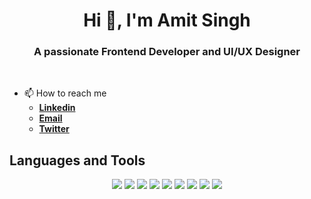 <h1 align="center" color = "white" >Hi 👋, I'm Amit Singh</h1>
<h3 align="center">A passionate Frontend Developer and UI/UX Designer</h3>


<!-- <img src="https://github.githubassets.com/images/modules/site/home-campaign/astrocat.png" height="300px" align="right" /> -->
<br>

- 📫 How to reach me 
    - <a href="https://www.linkedin.com/in/ermtz/" target="_blank"> **Linkedin** </a>
    - <a href="mailto:amitmansingh2003@gmail.com" target="_blank"> **Email** </a>
    - <a href="https://twitter.com/ermtz_7" target="_blank"> **Twitter** </a>


<!-- 
<img width="100%" src="https://activity-graph.herokuapp.com/graph?username=noobmaster432&bg_color=000000&color=1fdbd8&line=ff5c5c&point=1adbce&area=true&hide_border=false" /> -->

## Languages and Tools

<p align="center">  
<img  src="https://readme-components.vercel.app/api?component=logo&fill=black&logo=react&animation=spin&svgfill=15d8fe">  
<!-- <img  src="https://readme-components.vercel.app/api?component=logo&fill=black&logo=next.js&svgfill=ffffff"> ->
<!-- <img  src="https://readme-components.vercel.app/api?component=logo&fill=black&logo=java&svgfill=ffffff"> -->
<!-- <img  src="https://readme-components.vercel.app/api?component=logo&fill=black&logo=node.js&svgfill=659b60"> -->
<img  src="https://readme-components.vercel.app/api?component=logo&fill=black&logo=javascript&svgfill=f6df1c">
<img  src="https://readme-components.vercel.app/api?component=logo&fill=black&logo=CSS3&svgfill=264de4">
<img  src="https://readme-components.vercel.app/api?component=logo&fill=black&logo=tailwindcss&svgfill=028dd1">
<img  src="https://readme-components.vercel.app/api?component=logo&fill=black&logo=bootstrap&svgfill=563d7c">
<img  src="https://readme-components.vercel.app/api?component=logo&fill=black&logo=html5&svgfill=e34c26">
<!-- <img  src="https://readme-components.vercel.app/api?component=logo&fill=black&logo=mongodb&svgfill=659b60"> -->
<img  src="https://readme-components.vercel.app/api?component=logo&fill=black&logo=github">
<img  src="https://readme-components.vercel.app/api?component=logo&fill=black&logo=python&svgfill=4584b6">
<img  src="https://readme-components.vercel.app/api?component=logo&fill=black&logo=cplusplus&svgfill=4584b6"> 
<!-- <img  src="https://readme-components.vercel.app/api?component=logo&fill=black&logo=express.js&svgfill=2d79c7"> -->
</p>  
